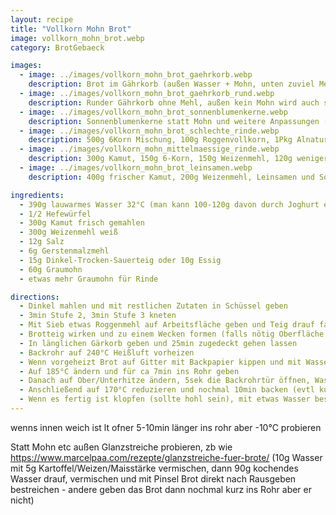 ```yaml
---
layout: recipe
title: "Vollkorn Mohn Brot"
image: vollkorn_mohn_brot.webp
category: BrotGebaeck

images:
  - image: ../images/vollkorn_mohn_brot_gaehrkorb.webp
    description: Brot im Gährkorb (außen Wasser + Mohn, unten zuviel Mehl in Korb)
  - image: ../images/vollkorn_mohn_brot_gaehrkorb_rund.webp
    description: Runder Gährkorb ohne Mehl, außen kein Mohn wird auch sehr gut. Außen Mohn ist aber besser
  - image: ../images/vollkorn_mohn_brot_sonnenblumenkerne.webp
    description: Sonnenblumenkerne statt Mohn und weitere Anpassungen (300g frisch gemahlener Kamut, 300g Roggenmehl, 15g Roggen-Trocken-Sauerteig). Leere Auflaufform beim Vorheizen und später wenn Brot ins Rohr kommt mit Wasser füllen. Außerdem erstmals mehrmals ins Rohr sprühen. Ergebnis ist super Rinde
  - image: ../images/vollkorn_mohn_brot_schlechte_rinde.webp
    description: 500g 6Korn Mischung, 100g Roggenvollkorn, 1Pkg Alnatura Sauerteig, 1Pkg Hefe. Brot ist nicht aufgegangen und hat sehr harte Rinde. So soll es NICHT sein. Vmtl war Hefe schlecht weil es nicht aufging; war schon beim Formen ungewöhnlich brüchig und steif. Vmtl 6Korn nur in Form gut und dieses Rezept nur mit Kamut oder evtl Weizen
  - image: ../images/vollkorn_mohn_mittelmaessige_rinde.webp
    description: 300g Kamut, 150g 6-Korn, 150g Weizenmehl, 120g weniger Wasser dafür Joghurt. Geschmack super aber Kruste sehr matt. Blech im Rohr aufgeheizt, dann Backpapier mit Brot draufgegeben (evtl dadurch zuviel Hitze verloren?), nur beim Reingeben und Rausnehmen besprüht (evtl darum zu wenig Dampf?)
  - image: ../images/vollkorn_mohn_brot_leinsamen.webp
    description: 400g frischer Kamut, 200g Weizenmehl, Leinsamen und Sonnenblumenkerne drinnen, außen Leinsamen. Ergebnis war perfekt, das beste Brot seit langem.

ingredients:
  - 390g lauwarmes Wasser 32°C (man kann 100-120g davon durch Joghurt ersetzen, passt super)
  - 1/2 Hefewürfel
  - 300g Kamut frisch gemahlen
  - 300g Weizenmehl weiß
  - 12g Salz
  - 6g Gerstenmalzmehl
  - 15g Dinkel-Trocken-Sauerteig oder 10g Essig
  - 60g Graumohn
  - etwas mehr Graumohn für Rinde

directions:
  - Dinkel mahlen und mit restlichen Zutaten in Schüssel geben
  - 3min Stufe 2, 3min Stufe 3 kneten
  - Mit Sieb etwas Roggenmehl auf Arbeitsfläche geben und Teig drauf fallen lassen, rundherum einmehlen und zugedeckt 30m gehen lassen
  - Brotteig wirken und zu einem Wecken formen (falls nötig Oberfläche etwas befeuchten) und in Mohn wälzen sodass das Brot rundherum komplett mit Mohn bedeckt ist
  - In länglichen Gärkorb geben und 25min zugedeckt gehen lassen
  - Backrohr auf 240°C Heißluft vorheizen
  - Wenn vorgeheizt Brot auf Gitter mit Backpapier kippen und mit Wasser besprühen (damit bleibt es etwas weicher während sich die Kruste bildet). Optional vorher mit Messer länglich einschneiden.
  - Auf 185°C ändern und für ca 7min ins Rohr geben
  - Danach auf Ober/Unterhitze ändern, 5sek die Backrohrtür öffnen, Wasser reinsprühen (nächstes Mal weglassen weil bei Brot nur am Anfang und beim Rausnehmen nötig), schließen und 30min weiterbacken.
  - Anschließend auf 170°C reduzieren und nochmal 10min backen (evtl kurz besprühen). Evtl danach nochmal 5min backen (in Summe also 7+30+10+5min)
  - Wenn es fertig ist klopfen (sollte hohl sein), mit etwas Wasser besprühen und auf Gitter auskühlen lassen
---
```


wenns innen weich ist lt ofner 5-10min länger ins rohr aber -10°C probieren

Statt Mohn etc außen Glanzstreiche probieren, zb wie https://www.marcelpaa.com/rezepte/glanzstreiche-fuer-brote/ (10g Wasser mit 5g Kartoffel/Weizen/Maisstärke vermischen, dann 90g kochendes Wasser drauf, vermischen und mit Pinsel Brot direkt nach Rausgeben bestreichen - andere geben das Brot dann nochmal kurz ins Rohr aber er nicht)
